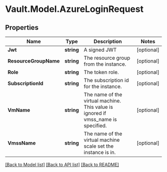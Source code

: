 # Vault.Model.AzureLoginRequest

## Properties

Name | Type | Description | Notes
------------ | ------------- | ------------- | -------------
**Jwt** | **string** | A signed JWT | [optional] 
**ResourceGroupName** | **string** | The resource group from the instance. | [optional] 
**Role** | **string** | The token role. | [optional] 
**SubscriptionId** | **string** | The subscription id for the instance. | [optional] 
**VmName** | **string** | The name of the virtual machine. This value is ignored if vmss_name is specified. | [optional] 
**VmssName** | **string** | The name of the virtual machine scale set the instance is in. | [optional] 


[[Back to Model list]](../README.md#documentation-for-models) [[Back to API list]](../README.md#documentation-for-api-endpoints) [[Back to README]](../README.md)

